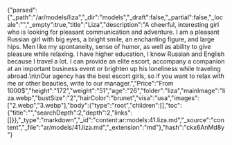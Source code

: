{"parsed":{"_path":"/ar/models/liza","_dir":"models","_draft":false,"_partial":false,"_locale":"","_empty":true,"title":"Liza","description":"A cheerful, interesting girl who is looking for pleasant communication and adventure. I am a pleasant Russian girl with big eyes, a bright smile, an enchanting figure, and large hips. Men like my spontaneity, sense of humor, as well as ability to give pleasure while relaxing. I have higher education, I know Russian and English because I travel a lot. I can provide an elite escort, accompany a companion at an important business event or brighten up his loneliness while traveling abroad.\n\nOur agency has the best escort girls, so if you want to relax with me or other beauties, write to our manager.","Price":"From 1000$","height":"172","weight":"51","age":"26","folder":"liza","mainImage":"liza.webp","bustSize":"2","hairColor":"brunet","visa":"usa","images":["2.webp","3.webp"],"body":{"type":"root","children":[],"toc":{"title":"","searchDepth":2,"depth":2,"links":[]}},"_type":"markdown","_id":"content:ar:models:41.liza.md","_source":"content","_file":"ar/models/41.liza.md","_extension":"md"},"hash":"ckx6AnMd8y"}